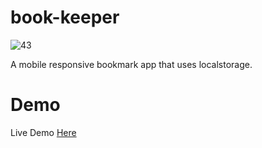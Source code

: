 # book-keeper
![43](https://user-images.githubusercontent.com/83052118/121428405-c16bee80-c943-11eb-9425-f6c8863b822a.png)

A mobile responsive bookmark app that uses localstorage. 

# Demo 
Live Demo [Here](https://bolattt.github.io/book-keeper/)


